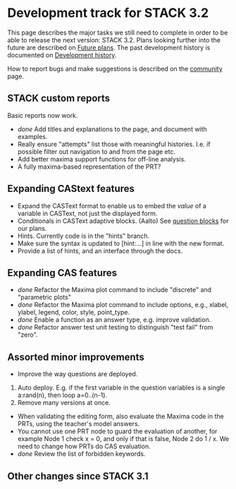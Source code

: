 # Development track for STACK 3.2

This page describes the major tasks we still need to complete in order to be
able to release the next version: STACK 3.2. Plans looking
further into the future are described on [Future plans](Future_plans.md). The
past development history is documented on [Development history](Development_history.md).

How to report bugs and make suggestions is described on the [community](../About/Community.md) page.

## STACK custom reports

Basic reports now work.

* *done* Add titles and explanations to the page, and document with examples.
* Really ensure "attempts" list those with meaningful histories.  I.e. if possible filter out navigation to and from the page etc.
* Add better maxima support functions for off-line analysis.
 * A fully maxima-based representation of the PRT?

## Expanding CAStext features

* Expand the CASText format to enable us to embed the _value_ of a variable in CASText, not just the displayed form.
* Conditionals in CASText adaptive blocks. (Aalto) See [question blocks](../Authoring/Question_blocks.md) for our plans.
* Hints.  Currently code is in the "hints" branch.
 * Make sure the syntax is updated to [hint:...] in line with the new format.
 * Provide a list of hints, and an interface through the docs.

## Expanding CAS features

* *done* Refactor the Maxima plot command to include "discrete" and "parametric plots"
* *done* Refactor the Maxima plot command to include options, e.g., xlabel, ylabel, legend, color, style, point_type.
* *done* Enable a function as an answer type, e.g. improve validation.
* *done* Refactor answer test unit testing to distinguish "test fail" from "zero".

## Assorted minor improvements

* Improve the way questions are deployed.
 1. Auto deploy.  E.g. if the first variable in the question variables is a single a:rand(n), then loop a=0..(n-1).
 2. Remove many versions at once.
* When validating the editing form, also evaluate the Maxima code in the PRTs, using the teacher's model answers.
* You cannot use one PRT node to guard the evaluation of another, for example Node 1 check x = 0, and only if that is false, Node 2 do 1 / x. We need to change how PRTs do CAS evaluation.
* *done* Review the list of forbidden keywords.

## Other changes since STACK 3.1
